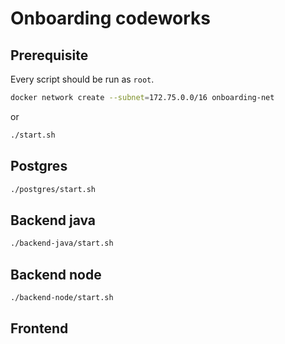 # Onboarding codeworks

## Prerequisite

Every script should be run as `root`.

```sh
docker network create --subnet=172.75.0.0/16 onboarding-net
```

or

```sh
./start.sh
```

## Postgres

```sh
./postgres/start.sh
```

## Backend java

```sh
./backend-java/start.sh
```

## Backend node

```sh
./backend-node/start.sh
```

## Frontend